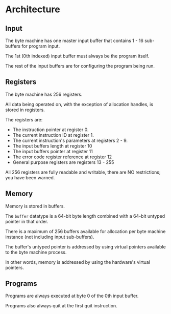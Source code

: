 # Architecture

## Input

The byte machine has one master input buffer that contains 1 - 16 sub-buffers for program input.

The 1st (0th indexed) input buffer must always be the program itself.

The rest of the input buffers are for configuring the program being run.

## Registers

The byte machine has 256 registers.

All data being operated on, with the exception of allocation handles, is stored in registers.

The registers are:

- The instruction pointer at register 0.
- The current instruction ID at register 1.
- The current instruction's parameters at registers 2 - 9.
- The input buffers length at register 10
- The input buffers pointer at register 11
- The error code register reference at register 12
- General purpose registers are registers 13 - 255

All 256 registers are fully readable and writable, there are NO restrictions; you have been warned.

## Memory

Memory is stored in buffers.

The `buffer` datatype is a 64-bit byte length combined with a 64-bit untyped pointer in that order.

There is a maximum of 256 buffers available for allocation per byte machine instance (not including input sub-buffers).

The buffer's untyped pointer is addressed by using virtual pointers available to the byte machine process.

In other words, memory is addressed by using the hardware's virtual pointers.

## Programs

Programs are always executed at byte 0 of the 0th input buffer.

Programs also always quit at the first quit instruction.
